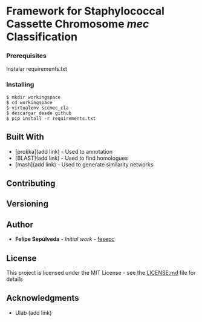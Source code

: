 # Framework for Staphylococcal Cassette Chromosome *mec* Classification 

### Prerequisites

Instalar requirements.txt

### Installing

```
$ mkdir workingspace
$ cd workingspace
$ virtualenv sccmec_cla
$ descargar desde github
$ pip install -r requirements.txt
```

## Built With

* [prokka](add link) - Used to annotation
* [BLAST](add link) - Used to find homologues
* [mash](add link) - Used to generate similarity networks

## Contributing

## Versioning

## Author

* **Felipe Sepúlveda** - *Initial work* - [fesepc](https://github.com/fesepc)

## License

This project is licensed under the MIT License - see the [LICENSE.md](LICENSE.md) file for details

## Acknowledgments

* Ulab (add link)


